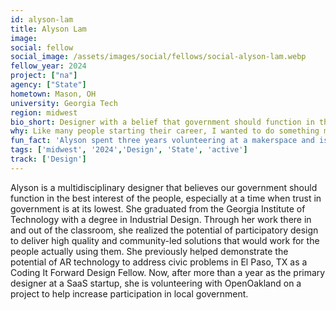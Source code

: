 ```yaml
---
id: alyson-lam
title: Alyson Lam
image: 
social: fellow
social_image: /assets/images/social/fellows/social-alyson-lam.webp
fellow_year: 2024
project: ["na"]
agency: ["State"]
hometown: Mason, OH
university: Georgia Tech
region: midwest
bio_short: Designer with a belief that government should function in the best interest of the people
why: Like many people starting their career, I wanted to do something meaningful with my work and when I learned about Civic Tech I found that despite the need to improve digital service delivery, opportunities to start a career in this field were quite rare. When considering the complexity and sensitivity of the problems that a government must address, it's clear why they simply cannot afford to get it wrong. The U.S. Digital Corps is that unique opportunity that offers that chance to learn how to get it right.
fun_fact: 'Alyson spent three years volunteering at a makerspace and is a chronic DIY-er. At any given time she has at least one project going and has made furniture, keyboards, ceramics, and clothing.'
tags: ['midwest', '2024','Design', 'State', 'active']
track: ['Design']
---
```


Alyson is a multidisciplinary designer that believes our government should function in the best interest of the people, especially at a time when trust in government is at its lowest. She graduated from the Georgia Institute of Technology with a degree in Industrial Design. Through her work there in and out of the classroom, she realized the potential of participatory design to deliver high quality and community-led solutions that would work for the people actually using them. She previously helped demonstrate the potential of AR technology to address civic problems in El Paso, TX as a Coding It Forward Design Fellow. Now, after more than a year as the primary designer at a SaaS startup, she is volunteering with OpenOakland on a project to help increase participation in local government.